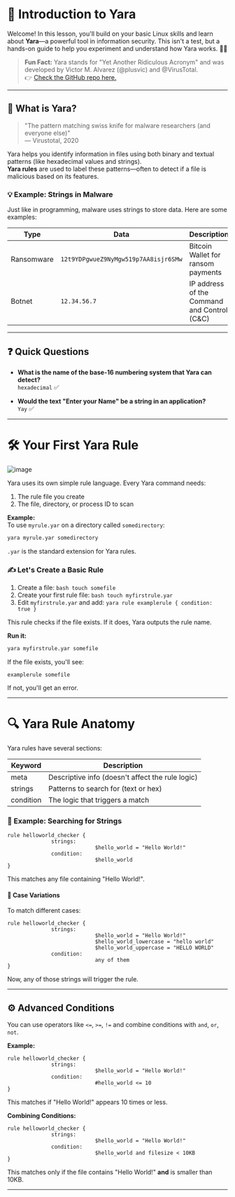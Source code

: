 # 🚀 Introduction to Yara

Welcome! In this lesson, you'll build on your basic Linux skills and learn about **Yara**—a powerful tool in information security. This isn't a test, but a hands-on guide to help you experiment and understand how Yara works. 🧑‍💻

> **Fun Fact:** Yara stands for "Yet Another Ridiculous Acronym" and was developed by Victor M. Alvarez (@plusvic) and @VirusTotal.  
> 👉 [Check the GitHub repo here.](https://github.com/VirusTotal/yara)

---

## 🧐 What is Yara?

> "The pattern matching swiss knife for malware researchers (and everyone else)"  
> — Virustotal, 2020

Yara helps you identify information in files using both binary and textual patterns (like hexadecimal values and strings).  
**Yara rules** are used to label these patterns—often to detect if a file is malicious based on its features.

### 💡 Example: Strings in Malware

Just like in programming, malware uses strings to store data. Here are some examples:

| Type        | Data                                 | Description                                 |
|-------------|--------------------------------------|---------------------------------------------|
| Ransomware  | `12t9YDPgwueZ9NyMgw519p7AA8isjr6SMw` | Bitcoin Wallet for ransom payments          |
| Botnet      | `12.34.56.7`                         | IP address of the Command and Control (C&C) |

---

## ❓ Quick Questions

- **What is the name of the base-16 numbering system that Yara can detect?**  
       `hexadecimal` ✅

- **Would the text "Enter your Name" be a string in an application?**  
       `Yay` ✅

---

# 🛠️ Your First Yara Rule

![image](yara.png)

Yara uses its own simple rule language. Every Yara command needs:

1. The rule file you create
2. The file, directory, or process ID to scan

**Example:**  
To use `myrule.yar` on a directory called `somedirectory`:
```bash
yara myrule.yar somedirectory
```
`.yar` is the standard extension for Yara rules.

### ✍️ Let's Create a Basic Rule

1. Create a file:
        ```bash
        touch somefile
        ```
2. Create your first rule file:
        ```bash
        touch myfirstrule.yar
        ```
3. Edit `myfirstrule.yar` and add:
        ```yara
        rule examplerule {
                      condition: true
        }
        ```

This rule checks if the file exists. If it does, Yara outputs the rule name.

**Run it:**
```bash
yara myfirstrule.yar somefile
```
If the file exists, you'll see:
```
examplerule somefile
```
If not, you'll get an error.

---

# 🔍 Yara Rule Anatomy

Yara rules have several sections:

| Keyword   | Description                                      |
|-----------|--------------------------------------------------|
| meta      | Descriptive info (doesn't affect the rule logic) |
| strings   | Patterns to search for (text or hex)             |
| condition | The logic that triggers a match                  |

### 📝 Example: Searching for Strings

```yara
rule helloworld_checker {
              strings:
                            $hello_world = "Hello World!"
              condition:
                            $hello_world
}
```
This matches any file containing "Hello World!".

#### 🔄 Case Variations

To match different cases:
```yara
rule helloworld_checker {
              strings:
                            $hello_world = "Hello World!"
                            $hello_world_lowercase = "hello world"
                            $hello_world_uppercase = "HELLO WORLD"
              condition:
                            any of them
}
```
Now, any of those strings will trigger the rule.

---

## ⚙️ Advanced Conditions

You can use operators like `<=`, `>=`, `!=` and combine conditions with `and`, `or`, `not`.

**Example:**
```yara
rule helloworld_checker {
              strings:
                            $hello_world = "Hello World!"
              condition:
                            #hello_world <= 10
}
```
This matches if "Hello World!" appears 10 times or less.

**Combining Conditions:**
```yara
rule helloworld_checker {
              strings:
                            $hello_world = "Hello World!"
              condition:
                            $hello_world and filesize < 10KB
}
```
This matches only if the file contains "Hello World!" **and** is smaller than 10KB.

---